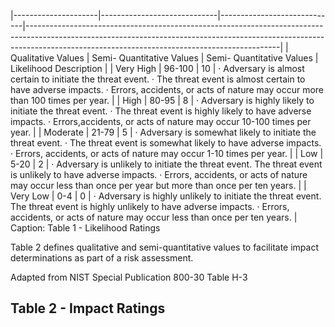 |---------------------|-----------------------------|-----------------------------|---------------------------------------------------------------------------------------------------------------------------------------------------------------------------------------------------------------------------|
| Qualitative  Values | Semi-  Quantitative  Values | Semi-  Quantitative  Values | Likelihood Description                                                                                                                                                                                                    |
| Very High           | 96-100                      | 10                          | · Adversary is almost certain to initiate the threat event.  · The threat event is almost certain to have adverse  impacts.  · Errors, accidents, or acts of nature may occur more  than 100 times per year.              |
| High                | 80-95                       | 8                           | · Adversary is highly likely to initiate the threat event.  · The threat event is highly likely to have adverse  impacts.  · Errors,accidents, or acts of nature may occur 10-100  times per year.                        |
| Moderate            | 21-79                       | 5                           | · Adversary is somewhat likely to initiate the threat  event.  · The threat event is somewhat likely to have adverse  impacts.  · Errors, accidents, or acts of nature may occur 1-10  times per year.                    |
| Low                 | 5-20                        | 2                           | · Adversary is unlikely to initiate the threat event.  The threat event is unlikely to have adverse impacts.  · Errors, accidents, or acts of nature may occur less  than once per year but more than once per ten years. |
| Very Low            | 0-4                         | 0                           | · Adversary is highly unlikely to initiate the threat event.  The threat event is highly unlikely to have adverse  impacts.  · Errors, accidents, or acts of nature may occur less  than once per ten years.              |
Caption: Table 1 - Likelihood Ratings


Table 2 defines qualitative and semi-quantitative values to facilitate impact determinations as part of a risk assessment.

Adapted from NIST Special Publication 800-30 Table H-3

## **Table 2 - Impact Ratings**